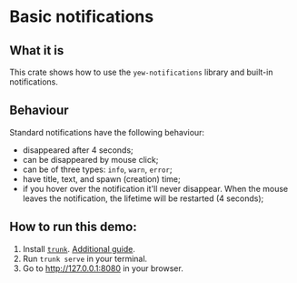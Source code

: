 
# Basic notifications

## What it is

This crate shows how to use the `yew-notifications` library and built-in notifications.

## Behaviour

Standard notifications have the following behaviour:

* disappeared after 4 seconds;
* can be disappeared by mouse click;
* can be of three types: `info`, `warn`, `error`;
* have title, text, and spawn (creation) time;
* if you hover over the notification it'll never disappear. When the mouse leaves the notification, the lifetime will be restarted (4 seconds);

## How to run this demo:

1. Install [`trunk`](https://github.com/thedodd/trunk). [Additional guide](https://yew.rs/docs/next/getting-started/introduction#install-trunk).
2. Run `trunk serve` in your terminal.
3. Go to http://127.0.0.1:8080 in your browser.

